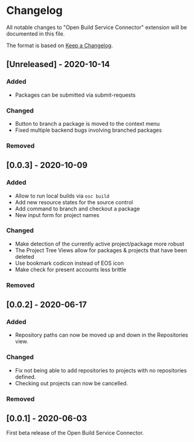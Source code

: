 # Changelog

All notable changes to "Open Build Service Connector" extension will be
documented in this file.

The format is based on [Keep a
Changelog](https://keepachangelog.com/en/1.0.0/).

## [Unreleased] - 2020-10-14

### Added

- Packages can be submitted via submit-requests

### Changed

- Button to branch a package is moved to the context menu
- Fixed multiple backend bugs involving branched packages

### Removed

## [0.0.3] - 2020-10-09

### Added

- Allow to run local builds via `osc build`
- Add new resource states for the source control
- Add command to branch and checkout a package
- New input form for project names

### Changed

- Make detection of the currently active project/package more robust
- The Project Tree Views allow for packages & projects that have been deleted
- Use bookmark codicon instead of EOS icon
- Make check for present accounts less brittle

### Removed

## [0.0.2] - 2020-06-17

### Added

- Repository paths can now be moved up and down in the Repositories view.

### Changed

- Fix not being able to add repositories to projects with no repositories
  defined.
- Checking out projects can now be cancelled.

### Removed

## [0.0.1] - 2020-06-03

First beta release of the Open Build Service Connector.
